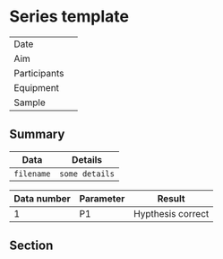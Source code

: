 # Series template
|   |   |
|---|---|
|Date||
|Aim||
|Participants||
|Equipment||
|Sample||

## Summary
|Data|Details|
|----|---|
|`filename`|`some details`|

| Data number | Parameter | Result |
|-------------|-----------|--------|
|1|P1|Hypthesis correct|
## Section